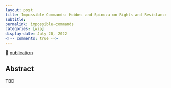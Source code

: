 ```yaml
---
layout: post
title: Impossible Commands: Hobbes and Spinoza on Rights and Resistance
subtitle: 
permalink: impossible-commands
categories: [wip]
display-date: July 20, 2022
<!-- comments: true -->
---
```


🔗 <a href="https://www.justsecurity.org/72275/why-them-on-the-u-s-sanctions-against-intl-criminal-court-officials/">publication</a>

<h2>Abstract</h2>
TBD
